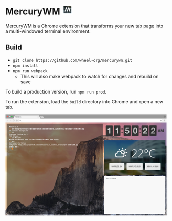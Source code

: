 # MercuryWM <img src="build/icon128.png" alt="MercuryWM icon" width="32" height="32" />
MercuryWM is a Chrome extension that transforms your new tab page into a multi-windowed terminal environment.

## Build
- `git clone https://github.com/wheel-org/mercurywm.git`
- `npm install`
- `npm run webpack`
  - This will also make webpack to watch for changes and rebuild on save

To build a production version, run `npm run prod`.

To run the extension, load the `build` directory into Chrome and open a new tab.

![Screenshot of MercuryWM](screenshot.png)
